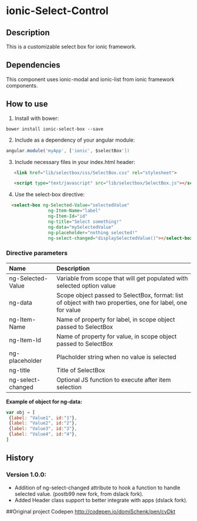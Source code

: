 ionic-Select-Control
====================

## Description

This is a customizable select box for ionic framework.

## Dependencies

This component uses ionic-modal and ionic-list from ionic framework components.

## How to use

1. Install with bower:

`bower install ionic-select-box --save`

2. Include as a dependency of your angular module:

```javascript
angular.module('myApp', ['ionic', $selectBox'])
```

3. Include necessary files in your index.html header:

```HTML
   <link href="lib/selectbox/css/SelectBox.css" rel="stylesheet">

   <script type="text/javascript" src="lib/selectbox/SelectBox.js"></script>
```

4. Use the select-box directive:

```HTML
  <select-box ng-Selected-Value="selectedValue" 
          		ng-Item-Name="label" 
          		ng-Item-Id="id" 
          		ng-title="Select something!" 
          		ng-data="mySelectedValue" 
          		ng-placeholder="nothing selected!"
          		ng-select-changed="displaySelectedValue()"></select-box>
```
 
### Directive parameters
| Name  | Description |
| :------------- | :------------- |
|ng-Selected-Value|Variable from scope that will get populated with selected option value|
|ng-data|Scope object passed to SelectBox, format: list of object with two properties, one for label, one for value|
|ng-Item-Name|Name of property for label, in scope object passed to SelectBox|
|ng-Item-Id|Name of property for value, in scope object passed to SelectBox|
|ng-placeholder|Placholder string when no value is selected|
|ng-title|Title of SelectBox|
|ng-select-changed|Optional JS function to execute after item selection|
 
 
 **Example of object for ng-data:**
 ```javascript
var obj = [
  {label: "Value1", id:"1"},
  {label: "Value2", id:"2"},
  {label: "Value3", id:"3"},
  {label: "Value4", id:"4"},
]
 ```
 
## History
 
### Version 1.0.0:
 
 - Addition of ng-select-changed attribute to hook a function to handle selected value. (postb99 new fork, from dslack fork).
 - Added Header class support to better integrate with apps (dslack fork).
 
##Original project Codepen
 http://codepen.io/domiSchenk/pen/cvDkt
